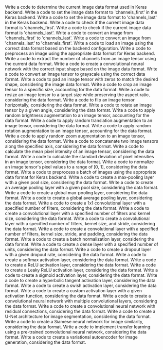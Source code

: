 Write a code to determine the current image data format used in Keras backend.
Write a code to set the image data format to 'channels_first' in the Keras backend.
Write a code to set the image data format to 'channels_last' in the Keras backend.
Write a code to check if the current image data format is 'channels_first'.
Write a code to check if the current image data format is 'channels_last'.
Write a code to convert an image from 'channels_first' to 'channels_last'.
Write a code to convert an image from 'channels_last' to 'channels_first'.
Write a code to load an image using the correct data format based on the backend configuration.
Write a code to preprocess an image using the appropriate data format for Keras backend.
Write a code to extract the number of channels from an image tensor using the current data format.
Write a code to create a convolutional neural network with the correct input shape based on the image data format.
Write a code to convert an image tensor to grayscale using the correct data format.
Write a code to pad an image tensor with zeros to match the desired shape, considering the image data format.
Write a code to crop an image tensor to a specific size, accounting for the data format.
Write a code to resize an image tensor to a target size while preserving the aspect ratio, considering the data format.
Write a code to flip an image tensor horizontally, considering the data format.
Write a code to rotate an image tensor by a given angle, considering the data format.
Write a code to apply random brightness augmentation to an image tensor, accounting for the data format.
Write a code to apply random translation augmentation to an image tensor, considering the data format.
Write a code to apply random rotation augmentation to an image tensor, accounting for the data format.
Write a code to apply random zoom augmentation to an image tensor, considering the data format.
Write a code to concatenate two image tensors along the specified axis, considering the data format.
Write a code to calculate the mean pixel intensity of an image tensor, considering the data format.
Write a code to calculate the standard deviation of pixel intensities in an image tensor, considering the data format.
Write a code to normalize an image tensor's pixel values to a range of [0, 1], considering the data format.
Write a code to preprocess a batch of images using the appropriate data format for Keras backend.
Write a code to create a max-pooling layer with a given pool size, considering the data format.
Write a code to create an average pooling layer with a given pool size, considering the data format.
Write a code to create a global max-pooling layer, considering the data format.
Write a code to create a global average pooling layer, considering the data format.
Write a code to create a 1x1 convolutional layer with a specified number of filters, considering the data format.
Write a code to create a convolutional layer with a specified number of filters and kernel size, considering the data format.
Write a code to create a convolutional layer with a specified number of filters, kernel size, and stride, considering the data format.
Write a code to create a convolutional layer with a specified number of filters, kernel size, stride, and padding, considering the data format.
Write a code to create a batch normalization layer, considering the data format.
Write a code to create a dense layer with a specified number of units, considering the data format.
Write a code to create a dropout layer with a given dropout rate, considering the data format.
Write a code to create a softmax activation layer, considering the data format.
Write a code to create a ReLU activation layer, considering the data format.
Write a code to create a Leaky ReLU activation layer, considering the data format.
Write a code to create a sigmoid activation layer, considering the data format.
Write a code to create a hyperbolic tangent activation layer, considering the data format.
Write a code to create a swish activation layer, considering the data format.
Write a code to create a custom activation layer with a given activation function, considering the data format.
Write a code to create a convolutional neural network with multiple convolutional layers, considering the data format.
Write a code to create a convolutional neural network with residual connections, considering the data format.
Write a code to create a U-Net architecture for image segmentation, considering the data format.
Write a code to create a Siamese neural network for image similarity, considering the data format.
Write a code to implement transfer learning using a pre-trained convolutional neural network, considering the data format.
Write a code to create a variational autoencoder for image generation, considering the data format.